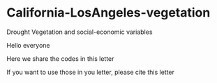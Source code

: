 # California-LosAngeles-vegetation
Drought Vegetation and social-economic variables


Hello everyone



Here we share the codes in this letter





If you want to use those in you letter, please cite this letter
